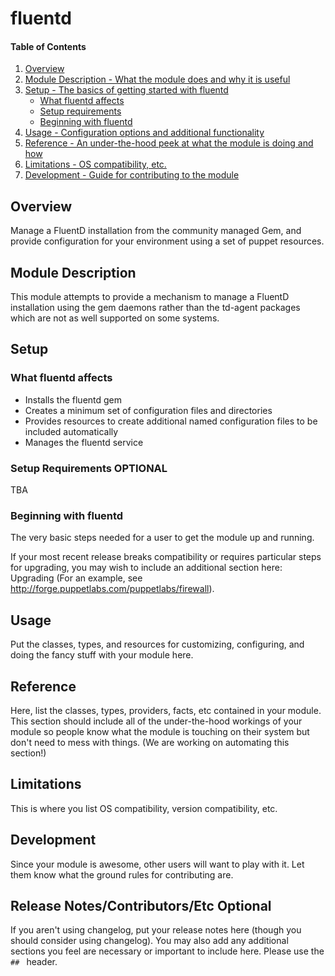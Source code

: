 # fluentd

#### Table of Contents

1. [Overview](#overview)
2. [Module Description - What the module does and why it is useful](#module-description)
3. [Setup - The basics of getting started with fluentd](#setup)
    * [What fluentd affects](#what-fluentd-affects)
    * [Setup requirements](#setup-requirements)
    * [Beginning with fluentd](#beginning-with-fluentd)
4. [Usage - Configuration options and additional functionality](#usage)
5. [Reference - An under-the-hood peek at what the module is doing and how](#reference)
5. [Limitations - OS compatibility, etc.](#limitations)
6. [Development - Guide for contributing to the module](#development)

## Overview

Manage a FluentD installation from the community managed Gem, and provide configuration
for your environment using a set of puppet resources.

## Module Description

This module attempts to provide a mechanism to manage a FluentD installation using 
the gem daemons rather than the td-agent packages which are not as well supported on
some systems.

## Setup

### What fluentd affects

* Installs the fluentd gem
* Creates a minimum set of configuration files and directories
* Provides resources to create additional named configuration files to be included automatically
* Manages the fluentd service

### Setup Requirements **OPTIONAL**

TBA

### Beginning with fluentd

The very basic steps needed for a user to get the module up and running.

If your most recent release breaks compatibility or requires particular steps
for upgrading, you may wish to include an additional section here: Upgrading
(For an example, see http://forge.puppetlabs.com/puppetlabs/firewall).

## Usage

Put the classes, types, and resources for customizing, configuring, and doing
the fancy stuff with your module here.

## Reference

Here, list the classes, types, providers, facts, etc contained in your module.
This section should include all of the under-the-hood workings of your module so
people know what the module is touching on their system but don't need to mess
with things. (We are working on automating this section!)

## Limitations

This is where you list OS compatibility, version compatibility, etc.

## Development

Since your module is awesome, other users will want to play with it. Let them
know what the ground rules for contributing are.

## Release Notes/Contributors/Etc **Optional**

If you aren't using changelog, put your release notes here (though you should
consider using changelog). You may also add any additional sections you feel are
necessary or important to include here. Please use the `## ` header.
